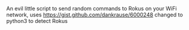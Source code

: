 An evil little script to send random commands to Rokus on your WiFi network, uses https://gist.github.com/dankrause/6000248 changed to python3 to detect Rokus